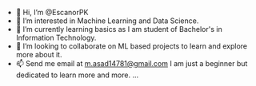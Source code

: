 - 👋 Hi, I’m @EscanorPK
- 👀 I’m interested in Machine Learning and Data Science.
- 🌱 I’m currently learning basics as I am student of Bachelor's in Information Technology.
- 💞️ I’m looking to collaborate on ML based projects to learn and explore more about it.
- 📫 Send me email at m.asad14781@gmail.com I am just a beginner but dedicated to learn more and more.
 ...
<!---
EscanorPK/EscanorPK is a ✨ special ✨ repository because its `README.md` (this file) appears on your GitHub profile.
You can click the Preview link to take a look at your changes.
--->
